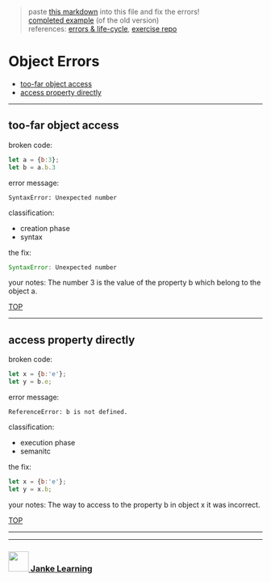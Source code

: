 > paste [this markdown](https://raw.githubusercontent.com/janke-learning/error-exercises/master/objects.md) into this file and fix the errors!    
> [completed example](https://github.com/AlfiYusrina/hyf-javascript1/blob/master/week1/errors_solutions.MD)  (of the old version)  
> references: [errors & life-cycle](https://github.com/janke-learning/errors-and-life-cycle), [exercise repo](https://github.com/janke-learning/errors)
# Object Errors

* [too-far object access](#too-far-object-access)
* [access property directly](#access-property-directly)

---

## too-far object access

broken code:
```js
let a = {b:3};
let b = a.b.3
```
error message:
```
SyntaxError: Unexpected number
```
classification:
* creation phase 
* syntax 

the fix:
```js
SyntaxError: Unexpected number
```
your notes: The number 3 is the value of the property b which belong to the object a. 

[TOP](#object-errors)

---

## access property directly
broken code:
```js
let x = {b:'e'};
let y = b.e;
```
error message:
```
ReferenceError: b is not defined.
```
classification:
* execution phase 
* semanitc 

the fix:
```js
let x = {b:'e'};
let y = x.b;
```
your notes: The way to access to the property b in object x it was incorrect.

[TOP](#object-errors)


___
___
### <a href="http://janke-learning.org" target="_blank"><img src="https://user-images.githubusercontent.com/18554853/50098409-22575780-021c-11e9-99e1-962787adaded.png" width="40" height="40"></img> Janke Learning</a>
